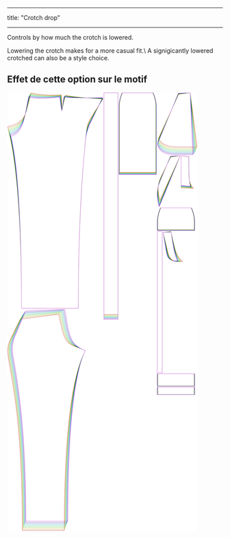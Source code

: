 - - -
title: "Crotch drop"
- - -

Controls by how much the crotch is lowered.

Lowering the crotch makes for a more casual fit.\ A signigicantly lowered crotched can also be a style choice.

## Effet de cette option sur le motif

![This image shows the effect of this option by superimposing several variants that have a different value for this option](charlie_crotchdrop_sample.svg "Effect of this option on the pattern")
